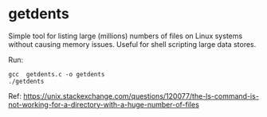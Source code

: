getdents
========

Simple tool for listing large (millions) numbers of files on Linux systems without causing memory issues. Useful for shell scripting large data stores.


Run:
```
gcc  getdents.c -o getdents
./getdents
```

Ref:
https://unix.stackexchange.com/questions/120077/the-ls-command-is-not-working-for-a-directory-with-a-huge-number-of-files
